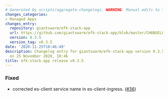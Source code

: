```yaml
---
# Generated by scripts/aggregate-changelogs. WARNING: Manual edits to this files will be overwritten.
changes_categories:
- Managed Apps
changes_entry:
  repository: giantswarm/efk-stack-app
  url: https://github.com/giantswarm/efk-stack-app/blob/master/CHANGELOG.md#035---2020-11-25
  version: 0.3.5
  version_tag: v0.3.5
date: '2020-11-25T10:46:49'
description: Changelog entry for giantswarm/efk-stack-app version 0.3.5, published
  on 25 November 2020, 10:46
title: efk-stack-app release v0.3.5
---
```


### Fixed
- corrected es-client service name in es-client-ingress. ([#36](https://github.com/giantswarm/efk-stack-app/pull/36))
